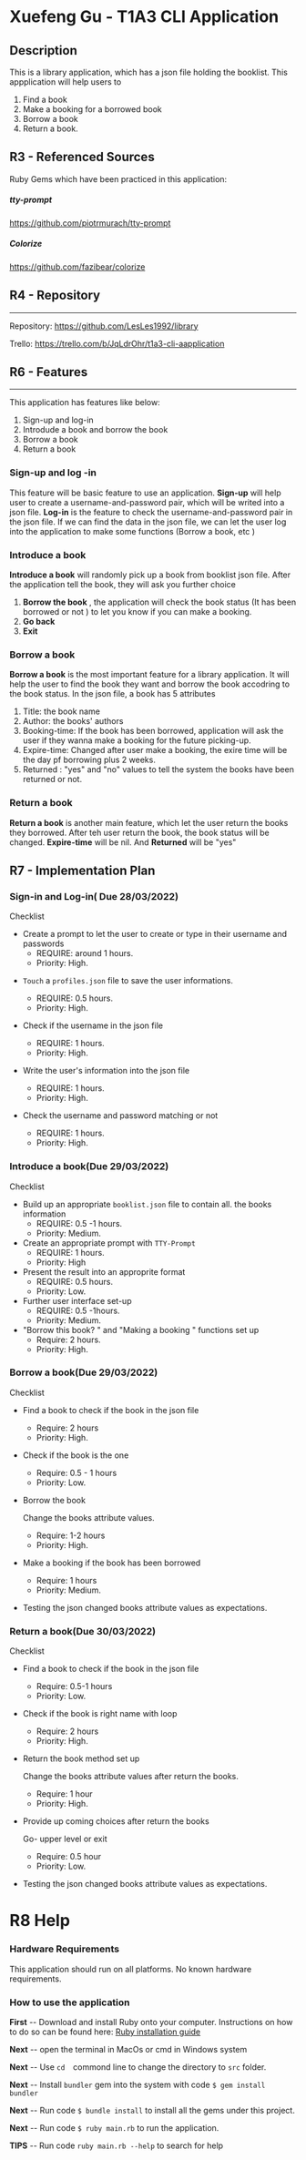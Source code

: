 # Xuefeng Gu - T1A3 CLI Application

## Description

This is a library application, which has a json file holding the booklist. This appplication will help users to 

1. Find a book
2. Make a booking for a borrowed book
3. Borrow a book 
4. Return a book. 

## R3 - Referenced Sources

Ruby Gems which have been practiced in this application:

##### tty-prompt

https://github.com/piotrmurach/tty-prompt

##### Colorize 

https://github.com/fazibear/colorize

## R4 - Repository

---
Repository:
https://github.com/LesLes1992/library

Trello: 
https://trello.com/b/JqLdrOhr/t1a3-cli-aapplication

## R6 - Features
---
This application has  features like below:
1. Sign-up and log-in
2. Introdude a book and borrow the book
2. Borrow a book
3. Return a book

### Sign-up and log -in
This feature will be basic feature to use an application. **Sign-up** will help user to create a username-and-password pair, which will be writed into a json file. **Log-in** is the feature to check the username-and-password pair in the json file. If we can find the data in the json file, we can let the user log into the application to make some functions (Borrow a book, etc ) 

### Introduce a book
**Introduce a book** will randomly pick up a book from booklist json file. After the application tell the book, they will ask you further choice 

1. **Borrow the book** , the application will check the book status (It has been borrowed or not ) to let you know if you can make a booking.
2. **Go back**
3. **Exit**

### Borrow a book
**Borrow a book** is the most important feature for a library application. It will help the user to find the book they want and borrow the book accodring to the book status. In the json file, a book has 5 attributes

1. Title: the book name
2. Author: the books' authors
3. Booking-time: If the book has been borrowed, application will ask the user if they wanna make a booking for the future picking-up.
4. Expire-time: Changed after user make a booking, the exire time will be the day pf borrowing plus 2 weeks.
5. Returned : "yes" and "no" values to tell the system the books have been returned or not.

### Return a book

**Return a book** is another main feature, which let the user return the books they borrowed. After teh user return the book, the book status will be changed. **Expire-time** will be nil. And **Returned** will be "yes"

## R7 - Implementation Plan
### Sign-in and Log-in( Due 28/03/2022)
Checklist
* Create a prompt to let the user to create or type in their username and passwords
  * REQUIRE: around 1 hours. 
  *  Priority: High.

- ``Touch`` a ``profiles.json`` file to save the user informations.
  - REQUIRE: 0.5 hours. 
  - Priority: High.

- Check if the username in the json file
  - REQUIRE: 1 hours. 
  - Priority: High.
- Write the user's information into the json file
  - REQUIRE: 1 hours. 
  - Priority: High.
- Check the username and password matching or not
  - REQUIRE: 1 hours. 
  - Priority: High.
### Introduce a book(Due 29/03/2022)
Checklist
- Build up an appropriate ``booklist.json`` file to contain all. the books information
  - REQUIRE: 0.5 -1 hours. 
  - Priority: Medium.
- Create an appropriate prompt with ``TTY-Prompt``
  - REQUIRE: 1 hours. 
  - Priority: High
- Present the result into an approprite format 
  - REQUIRE: 0.5 hours. 
  - Priority: Low.
- Further user interface set-up
  - REQUIRE: 0.5 -1hours. 
  - Priority: Medium.
- "Borrow this book? " and "Making a booking " functions set up
  - Require: 2 hours. 
  - Priority: High.
### Borrow a book(Due 29/03/2022)
Checklist
- Find a book to check if the book in the json file
  - Require: 2 hours
  - Priority: High.

- Check if the book is the one 
  - Require: 0.5 - 1 hours
  - Priority: Low. 


- Borrow the book 

  Change the books attribute values.

  - Require:  1-2 hours
  - Priority: High. 

- Make a booking if the book has been borrowed
  - Require:  1 hours
  - Priority:  Medium. 

- Testing the json changed books attribute values as expectations.

### Return a book(Due 30/03/2022)

Checklist

- Find a book to check if the book in the json file
  - Require: 0.5-1 hours
  - Priority: Low.
- Check if the book is right name with loop
  - Require: 2 hours
  - Priority: High. 

- Return the book method set up 

  Change the books attribute values after return the books.

  - Require:  1 hour
  - Priority: High. 

- Provide up coming choices after return the books

  Go- upper level or exit

  - Require:  0.5 hour
  - Priority:  Low. 

- Testing the json changed books attribute values as expectations.



# R8 Help

### Hardware Requirements
This application should run on all platforms. No known hardware requirements.

### How to use the application

**First** -- Download and install Ruby onto your computer. Instructions on how to do so can be found here: [Ruby installation guide](https://www.ruby-lang.org/en/documentation/installation/ "Ruby installation")

**Next** -- open the terminal in MacOs or cmd in Windows system

**Next** -- Use ``cd  ``commond line to change the directory to ``src`` folder.

**Next** -- Install ``bundler`` gem into the system with code ``$ gem install bundler``

**Next** -- Run code ``$ bundle install`` to install all the gems under this project. 

**Next** -- Run code ``$ ruby main.rb`` to run the application.

**TIPS** -- Run code ``ruby main.rb --help`` to search for help 





